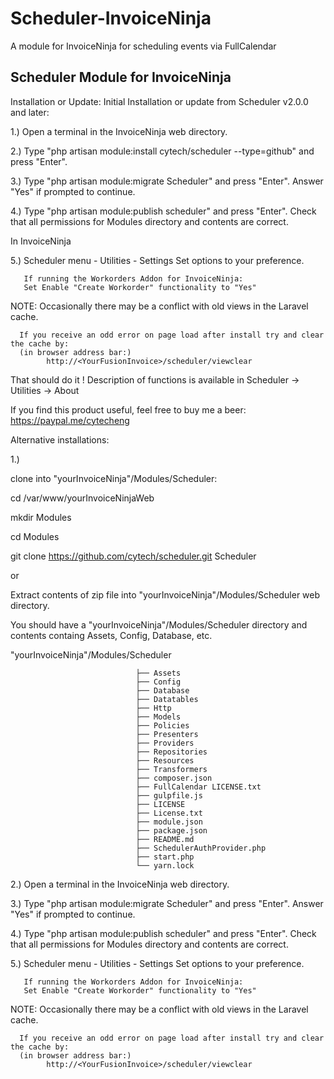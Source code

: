 # Scheduler-InvoiceNinja
A module for InvoiceNinja for scheduling events via FullCalendar


Scheduler Module for InvoiceNinja
----------------------------------

Installation or Update:
Initial Installation or update from Scheduler v2.0.0 and later:

1.) Open a terminal in the InvoiceNinja web directory.

2.) Type "php artisan module:install cytech/scheduler --type=github" and press "Enter".

3.) Type "php artisan module:migrate Scheduler" and press "Enter".
    Answer "Yes" if prompted to continue.

4.) Type "php artisan module:publish scheduler" and press "Enter".
    Check that all permissions for Modules directory and contents are correct.

In InvoiceNinja

5.) Scheduler menu - Utilities - Settings
       Set options to your preference.
       
       If running the Workorders Addon for InvoiceNinja:
       Set Enable "Create Workorder" functionality to "Yes"

NOTE: Occasionally there may be a conflict with old views in the Laravel cache.

      If you receive an odd error on page load after install try and clear the cache by:
      (in browser address bar:)
            http://<YourFusionInvoice>/scheduler/viewclear

That should do it !
Description of functions is available in Scheduler -> Utilities -> About

If you find this product useful, feel free to buy me a beer: https://paypal.me/cytecheng



Alternative installations:

1.)

clone into "yourInvoiceNinja"/Modules/Scheduler:

cd /var/www/yourInvoiceNinjaWeb

mkdir Modules

cd Modules

git clone https://github.com/cytech/scheduler.git Scheduler

or

Extract contents of zip file into "yourInvoiceNinja"/Modules/Scheduler  web directory.

You should have a "yourInvoiceNinja"/Modules/Scheduler directory and contents
containg Assets, Config, Database, etc.
    
"yourInvoiceNinja"/Modules/Scheduler

                                ├── Assets
                                ├── Config
                                ├── Database
                                ├── Datatables
                                ├── Http
                                ├── Models
                                ├── Policies
                                ├── Presenters
                                ├── Providers
                                ├── Repositories
                                ├── Resources
                                ├── Transformers
                                ├── composer.json
                                ├── FullCalendar LICENSE.txt
                                ├── gulpfile.js
                                ├── LICENSE
                                ├── License.txt
                                ├── module.json
                                ├── package.json
                                ├── README.md
                                ├── SchedulerAuthProvider.php
                                ├── start.php
                                └── yarn.lock


2.) Open a terminal in the InvoiceNinja web directory.

3.) Type "php artisan module:migrate Scheduler" and press "Enter".
    Answer "Yes" if prompted to continue.

4.) Type "php artisan module:publish scheduler" and press "Enter".
    Check that all permissions for Modules directory and contents are correct.

5.) Scheduler menu - Utilities - Settings
       Set options to your preference.
       
       If running the Workorders Addon for InvoiceNinja:
       Set Enable "Create Workorder" functionality to "Yes"

NOTE: Occasionally there may be a conflict with old views in the Laravel cache.

      If you receive an odd error on page load after install try and clear the cache by:
      (in browser address bar:)
            http://<YourFusionInvoice>/scheduler/viewclear

